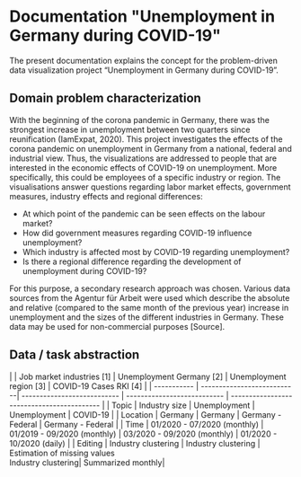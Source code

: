 # Documentation "Unemployment in Germany during COVID-19"

The present documentation explains the concept for the problem-driven data visualization project “Unemployment in Germany during COVID-19”.

## Domain problem characterization
With the beginning of the corona pandemic in Germany, there was the strongest increase in unemployment between two quarters since reunification (IamExpat, 2020). This project investigates the effects of the corona pandemic on unemployment in Germany from a national, federal and industrial view. Thus, the visualizations are addressed to people that are interested in the economic effects of COVID-19 on unemployment. More specifically, this could be employees of a specific industry or region. The visualisations answer questions regarding labor market effects, government measures, industry effects and regional differences:

- At which point of the pandemic can be seen effects on the labour market?
- How did government measures regarding COVID-19 influence unemployment?
- Which industry is affected most by COVID-19 regarding unemployment?
- Is there a regional difference regarding the development of unemployment during COVID-19?

For this purpose, a secondary research approach was chosen. Various data sources from the Agentur für Arbeit were used which describe the absolute and relative (compared to the same month of the previous year) increase in unemployment and the sizes of the different industries in Germany.  These data may be used for non-commercial purposes [Source].

## Data / task abstraction

|             | Job market industries [1]   | Unemployment Germany [2]    | Unemployment region [3]     | COVID-19 Cases RKI [4]                     |
| ----------- | ------------------------- --| --------------------------- | --------------------------- | ------------------------------------------ |
| Topic       | Industry size               | Unemployment                | Unemployment                | COVID-19                                   |
| Location    | Germany                     | Germany                     |  Germany - Federal          | Germany - Federal                          |
| Time        | 01/2020 - 07/2020 (monthly) | 01/2019 - 09/2020 (monthly) | 03/2020 - 09/2020 (monthly) | 01/2020 - 10/2020 (daily)                  |
| Editing     | Industry clustering         | Industry clustering         | Estimation of missing values <br> Industry clustering| Summarized monthly|
